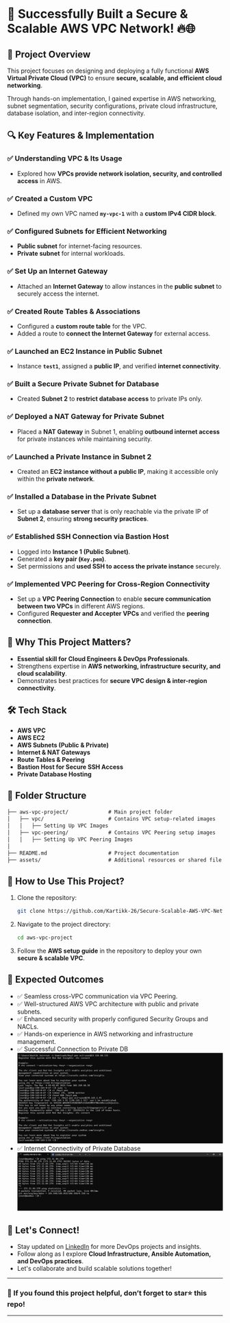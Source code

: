 # 🚀 Successfully Built a Secure & Scalable AWS VPC Network! 🔥🌐

## 📌 Project Overview
This project focuses on designing and deploying a fully functional **AWS Virtual Private Cloud (VPC)** to ensure **secure, scalable, and efficient cloud networking**. 

Through hands-on implementation, I gained expertise in AWS networking, subnet segmentation, security configurations, private cloud infrastructure, database isolation, and inter-region connectivity.

## 🔍 Key Features & Implementation

### ✅ **Understanding VPC & Its Usage**
- Explored how **VPCs provide network isolation, security, and controlled access** in AWS.

### ✅ **Created a Custom VPC**
- Defined my own VPC named **`my-vpc-1`** with a **custom IPv4 CIDR block**.

### ✅ **Configured Subnets for Efficient Networking**
- **Public subnet** for internet-facing resources.
- **Private subnet** for internal workloads.

### ✅ **Set Up an Internet Gateway**
- Attached an **Internet Gateway** to allow instances in the **public subnet** to securely access the internet.

### ✅ **Created Route Tables & Associations**
- Configured a **custom route table** for the VPC.
- Added a route to **connect the Internet Gateway** for external access.

### ✅ **Launched an EC2 Instance in Public Subnet**
- Instance **`test1`**, assigned a **public IP**, and verified **internet connectivity**.

### ✅ **Built a Secure Private Subnet for Database**
- Created **Subnet 2** to **restrict database access** to private IPs only.

### ✅ **Deployed a NAT Gateway for Private Subnet**
- Placed a **NAT Gateway** in Subnet 1, enabling **outbound internet access** for private instances while maintaining security.

### ✅ **Launched a Private Instance in Subnet 2**
- Created an **EC2 instance without a public IP**, making it accessible only within the **private network**.

### ✅ **Installed a Database in the Private Subnet**
- Set up a **database server** that is only reachable via the private IP of **Subnet 2**, ensuring **strong security practices**.

### ✅ **Established SSH Connection via Bastion Host**
- Logged into **Instance 1 (Public Subnet)**.
- Generated a **key pair (`Key.pem`)**.
- Set permissions and **used SSH to access the private instance** securely.

### ✅ **Implemented VPC Peering for Cross-Region Connectivity**
- Set up a **VPC Peering Connection** to enable **secure communication between two VPCs** in different AWS regions.
- Configured **Requester and Accepter VPCs** and verified the **peering connection**.

## 🚀 Why This Project Matters?
- **Essential skill for Cloud Engineers & DevOps Professionals**.
- Strengthens expertise in **AWS networking, infrastructure security, and cloud scalability**.
- Demonstrates best practices for **secure VPC design & inter-region connectivity**.

## 🛠️ Tech Stack
- **AWS VPC**
- **AWS EC2**
- **AWS Subnets (Public & Private)**
- **Internet & NAT Gateways**
- **Route Tables & Peering**
- **Bastion Host for Secure SSH Access**
- **Private Database Hosting**

## 📂 Folder Structure
```
├── aws-vpc-project/             # Main project folder
│   ├── vpc/                     # Contains VPC setup-related images
│   │   ├── Setting Up VPC Images
│   ├── vpc-peering/             # Contains VPC Peering setup images
│   │   ├── Setting Up VPC Peering Images
│
├── README.md                    # Project documentation
├── assets/                      # Additional resources or shared file

```

## 📌 How to Use This Project?
1. Clone the repository:
   ```sh
   git clone https://github.com/Kartikk-26/Secure-Scalable-AWS-VPC-Network-.git
   ```
2. Navigate to the project directory:
   ```sh
   cd aws-vpc-project
   ```
3. Follow the **AWS setup guide** in the repository to deploy your own **secure & scalable VPC**.

## 🎯 Expected Outcomes

- ✅ Seamless cross-VPC communication via VPC Peering.
- ✅ Well-structured AWS VPC architecture with public and private subnets.
- ✅ Enhanced security with properly configured Security Groups and NACLs.
- ✅ Hands-on experience in AWS networking and infrastructure management. 
- ✅ Successful Connection to Private DB![Image1](./Assests/Successful%20Connection%20to%20Private%20DB.png)
- ✅ Internet Connectivity of Private Database![Image2](./Assests/Internet%20Connectivity%20of%20Private%20Database.png)

## 📢 Let's Connect!
- Stay updated on [LinkedIn](https://www.linkedin.com/in/-kartikjain/) for more DevOps projects and insights.
- Follow along as I explore **Cloud Infrastructure, Ansible Automation, and DevOps practices**.
- Let's collaborate and build scalable solutions together!

---
### 🌟 If you found this project helpful, don’t forget to **star⭐** this repo!
---
